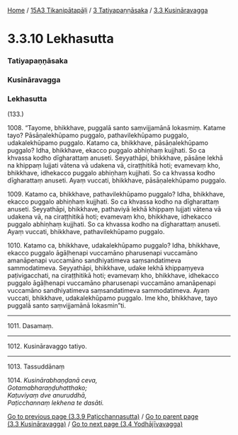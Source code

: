 
[Home](/) / [15A3 Tikanipātapāḷi](../../../15A3.md) / [3 Tatiyapaṇṇāsaka](../../3.md) / [3.3 Kusināravagga](../3.3.md)

# 3.3.10 Lekhasutta

### Tatiyapaṇṇāsaka

### Kusināravagga

### Lekhasutta

(133.)

1008\. “Tayome, bhikkhave, puggalā santo saṃvijjamānā lokasmiṃ. Katame tayo? Pāsāṇalekhūpamo puggalo, pathavilekhūpamo puggalo, udakalekhūpamo puggalo. Katamo ca, bhikkhave, pāsāṇalekhūpamo puggalo? Idha, bhikkhave, ekacco puggalo abhiṇhaṃ kujjhati. So ca khvassa kodho dīgharattaṃ anuseti. Seyyathāpi, bhikkhave, pāsāṇe lekhā na khippaṃ lujjati vātena vā udakena vā, ciraṭṭhitikā hoti; evamevaṃ kho, bhikkhave, idhekacco puggalo abhiṇhaṃ kujjhati. So ca khvassa kodho dīgharattaṃ anuseti. Ayaṃ vuccati, bhikkhave, pāsāṇalekhūpamo puggalo.

1009\. Katamo ca, bhikkhave, pathavilekhūpamo puggalo? Idha, bhikkhave, ekacco puggalo abhiṇhaṃ kujjhati. So ca khvassa kodho na dīgharattaṃ anuseti. Seyyathāpi, bhikkhave, pathaviyā lekhā khippaṃ lujjati vātena vā udakena vā, na ciraṭṭhitikā hoti; evamevaṃ kho, bhikkhave, idhekacco puggalo abhiṇhaṃ kujjhati. So ca khvassa kodho na dīgharattaṃ anuseti. Ayaṃ vuccati, bhikkhave, pathavilekhūpamo puggalo.

1010\. Katamo ca, bhikkhave, udakalekhūpamo puggalo? Idha, bhikkhave, ekacco puggalo āgāḷhenapi vuccamāno pharusenapi vuccamāno amanāpenapi vuccamāno sandhiyatimeva saṃsandatimeva sammodatimeva. Seyyathāpi, bhikkhave, udake lekhā khippaṃyeva paṭivigacchati, na ciraṭṭhitikā hoti; evamevaṃ kho, bhikkhave, idhekacco puggalo āgāḷhenapi vuccamāno pharusenapi vuccamāno amanāpenapi vuccamāno sandhiyatimeva saṃsandatimeva sammodatimeva. Ayaṃ vuccati, bhikkhave, udakalekhūpamo puggalo. Ime kho, bhikkhave, tayo puggalā santo saṃvijjamānā lokasmin”ti.

---

1011\. Dasamaṃ.



---

1012\. Kusināravaggo tatiyo.



---

1013\. Tassuddānaṃ



1014\. _Kusinārabhaṇḍanā ceva,_  
_Gotamabharaṇḍuhatthako;_  
_Kaṭuviyaṃ dve anuruddhā,_  
_Paṭicchannaṃ lekhena te dasāti._  


[Go to previous page (3.3.9 Paṭicchannasutta)](3.3.9.md) / [Go to parent page (3.3 Kusināravagga)](../3.3.md) / [Go to next page (3.4 Yodhājīvavagga)](../3.4.md)


